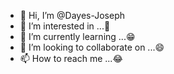 - 👋 Hi, I’m @Dayes-Joseph
- 👀 I’m interested in ...🙂
- 🌱 I’m currently learning ...😁
- 💞️ I’m looking to collaborate on ...😄
- 📫 How to reach me ...😂

<!---
Dayes-Joseph/Dayes-Joseph is a ✨ special ✨ repository because its `README.md` (this file) appears on your GitHub profile.
You can click the Preview link to take a look at your changes.
--->
